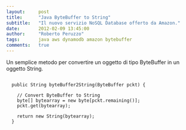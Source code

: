 ```yaml
---
layout:     post
title:      "Java ByteBuffer to String"
subtitle:   "Il nuovo servizio NoSQL Database offerto da Amazon."
date:       2012-02-09 13:45:00
author:     "Roberto Peruzzo"
tags:       java aws dynamodb amazon bytebuffer
comments:   true
---
```


<p>Un semplice metodo per convertire un oggetto di tipo ByteBuffer in un oggetto String.</p>

<pre><code>
  public String byteBuffer2String(ByteBuffer pckt) {

    // Convert ByteBuffer to String
    byte[] bytearray = new byte[pckt.remaining()];
    pckt.get(bytearray);

    return new String(bytearray);
  }
</code></pre>
